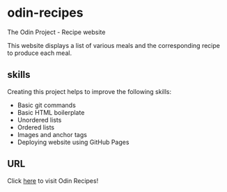 # odin-recipes
The Odin Project - Recipe website

This website displays a list of various meals and the corresponding recipe to produce each meal.

## skills
Creating this project helps to improve the following skills:
- Basic git commands
- Basic HTML boilerplate
- Unordered lists
- Ordered lists
- Images and anchor tags
- Deploying website using GitHub Pages

## URL
Click [here](https://djfor5.github.io/odin-recipes/) to visit Odin Recipes!